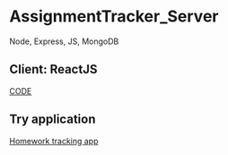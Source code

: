 # AssignmentTracker_Server
 Node, Express, JS, MongoDB

## Client: ReactJS
[CODE](https://github.com/Den79/AssignmentTracker_Client/)

## Try application
[Homework tracking app](https://assignment-tracker-client.herokuapp.com/)

